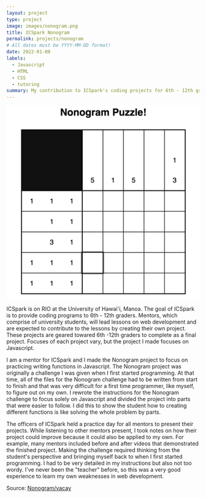 ```yaml
---
layout: project
type: project
image: images/nonogram.png
title: ICSpark Nonogram
permalink: projects/nonogram
# All dates must be YYYY-MM-DD format!
date: 2022-01-08
labels:
  - Javascript
  - HTML
  - CSS
  - tutoring
summary: My contribution to ICSpark's coding projects for 6th - 12th graders.
---
```


<img class="ui medium right floated rounded image" src="../images/nonogram.png">

ICSpark is on RIO at the University of Hawai'i, Manoa. The goal of ICSpark is to provide coding programs to 6th - 12th graders. Mentors, which comprise of university students, will lead lessons on web development and are expected to contribute to the lessons by creating their own project. These projects are geared towared 6th -12th graders to complete as a final project. Focuses of each project vary, but the project I made focuses on Javascript.

I am a mentor for ICSpark and I made the Nonogram project to focus on practicing writing functions in Javascript. The Nonogram project was originally a challenge I was given when I first started programming. At that time, all of the files for the Nonogram challenge had to be written from start to finish and that was very difficult for a first time programmer, like myself, to figure out on my own. I rewrote the instructions for the Nonogram challenge to focus solely on Javascript and divided the project into parts that were easier to follow. I did this to show the student how to creating different functions is like solving the whole problem by parts.

The officers of ICSpark held a practice day for all mentors to present their projects. While listening to other mentors present, I took notes on how their project could improve because it could also be applied to my own. For example, many mentors included before and after videos that demonstrated the finished project. Making the challenge required thinking from the student's perspective and bringing myself back to when I first started programming. I had to be very detailed in my instructions but also not too wordy. I've never been the "teacher" before, so this was a very good experience to learn my own weaknesses in web development.
 
Source: <a href="https://github.com/michnotmeesh/icspark"><i class="large github icon"></i>Nonogram/vacay</a>
